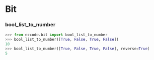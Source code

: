 # Bit
### bool_list_to_number
```python
>>> from ezcode.bit import bool_list_to_number
>>> bool_list_to_number([True, False, True, False])
10
>>> bool_list_to_number([True, False, True, False], reverse=True)
5
```